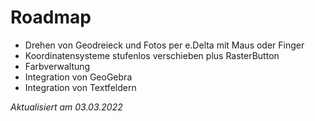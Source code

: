 # Roadmap
- Drehen von Geodreieck und Fotos per e.Delta mit Maus oder Finger
- Koordinatensysteme stufenlos verschieben plus RasterButton
- Farbverwaltung
- Integration von GeoGebra
- Integration von Textfeldern

*Aktualisiert am 03.03.2022*
